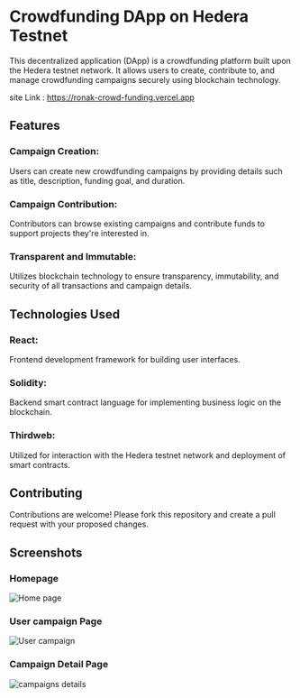 # Crowdfunding DApp on Hedera Testnet

This decentralized application (DApp) is a crowdfunding platform built upon the Hedera testnet network. It allows users to create, contribute to, and manage crowdfunding campaigns securely using blockchain technology.

site Link : https://ronak-crowd-funding.vercel.app

## Features
### Campaign Creation: 
Users can create new crowdfunding campaigns by providing details such as title, description, funding goal, and duration.

### Campaign Contribution: 
Contributors can browse existing campaigns and contribute funds to support projects they're interested in.

### Transparent and Immutable: 
Utilizes blockchain technology to ensure transparency, immutability, and security of all transactions and campaign details.

## Technologies Used
### React: 
Frontend development framework for building user interfaces.

### Solidity: 
Backend smart contract language for implementing business logic on the blockchain.

### Thirdweb: 
Utilized for interaction with the Hedera testnet network and deployment of smart contracts.

## Contributing
Contributions are welcome! Please fork this repository and create a pull request with your proposed changes.

## Screenshots
### Homepage
![Home page](https://github.com/Ronak1257/Crowd-Funding/assets/130481625/eae815ef-b52c-4d20-9d5f-a2c97b0ad343)

### User campaign Page
![User campaign](https://github.com/Ronak1257/Crowd-Funding/assets/130481625/a6778de2-6f44-4785-8a36-b8992c35960c)

### Campaign Detail Page
![campaigns details](https://github.com/Ronak1257/Crowd-Funding/assets/130481625/248cd8e1-a91b-4212-958f-2800f4074b77)
